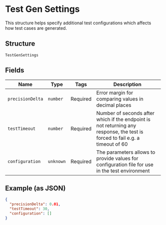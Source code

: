 
# Test Gen Settings

This structure helps specify additional test configurations which affects how test cases are generated.

## Structure

`TestGenSettings`

## Fields

| Name | Type | Tags | Description |
|  --- | --- | --- | --- |
| `precisionDelta` | `number` | Required | Error margin for comparing values in decimal places |
| `testTimeout` | `number` | Required | Number of seconds after which if the endpoint is not returning any response, the test is forced to fail e.g. a timeout of 60 |
| `configuration` | `unknown` | Required | The parameters allows to provide values for configuration file for use in the test environment |

## Example (as JSON)

```json
{
  "precisionDelta": 0.01,
  "testTimeout": 30,
  "configuration": []
}
```

